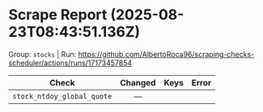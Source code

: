# Scrape Report (2025-08-23T08:43:51.136Z)

Group: `stocks`  |  Run: https://github.com/AlbertoRoca96/scraping-checks-scheduler/actions/runs/17173457854

| Check | Changed | Keys | Error |
|---|:---:|:--|:--|
| `stock_ntdoy_global_quote` | — |  |  |
